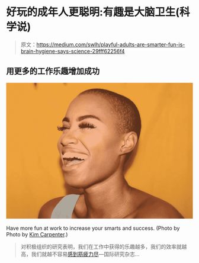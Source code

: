 # 好玩的成年人更聪明:有趣是大脑卫生(科学说)

> 原文：<https://medium.com/swlh/playful-adults-are-smarter-fun-is-brain-hygiene-says-science-29fff62256f4>

## 用更多的工作乐趣增加成功

![](img/965c1132996bc4d98b080097b7d696db.png)

Have more fun at work to increase your smarts and success. (Photo by Photo by [Kim Carpenter](https://unsplash.com/photos/IHIgnhLvz5Q?utm_source=unsplash&utm_medium=referral&utm_content=creditCopyText).)

> 对积极组织的研究表明，我们在工作中获得的乐趣越多，我们的效率就越高，我们就越不容易[感到筋疲力尽](http://www.ijrbsm.org/pdf/v2-i12/2.pdf)—国际研究杂志…